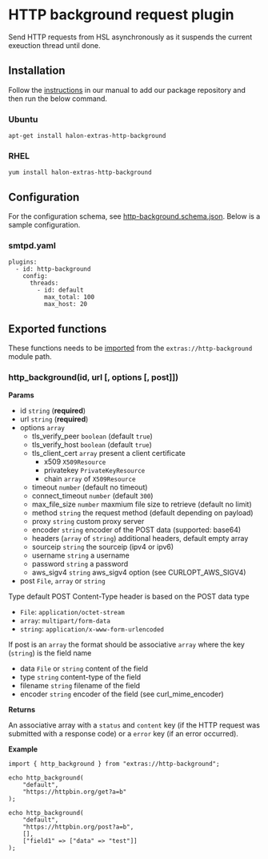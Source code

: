# HTTP background request plugin

Send HTTP requests from HSL asynchronously as it suspends the current exeuction thread until done.

## Installation

Follow the [instructions](https://docs.halon.io/manual/comp_install.html#installation) in our manual to add our package repository and then run the below command.

### Ubuntu

```
apt-get install halon-extras-http-background
```

### RHEL

```
yum install halon-extras-http-background
```

## Configuration

For the configuration schema, see [http-background.schema.json](http-background.schema.json). Below is a sample configuration.

### smtpd.yaml

```
plugins:
  - id: http-background
    config:
      threads:
        - id: default
          max_total: 100
          max_host: 20
```

## Exported functions

These functions needs to be [imported](https://docs.halon.io/hsl/structures.html#import) from the `extras://http-background` module path.

### http_background(id, url [, options [, post]])

**Params**

- id `string` (**required**)
- url `string` (**required**)
- options `array` 
    - tls_verify_peer `boolean` (default `true`)
    - tls_verify_host `boolean` (default `true`)
    - tls_client_cert `array` present a client certificate
        - x509 `X509Resource`
        - privatekey `PrivateKeyResource`
        - chain `array` of `X509Resource`
    - timeout `number` (default no timeout)
    - connect_timeout `number` (default `300`)
    - max_file_size `number` maxmium file size to retrieve (default no limit)
    - method `string` the request method (default depending on payload)
    - proxy `string` custom proxy server
    - encoder `string` encoder of the POST data (supported: base64)
    - headers (`array` of `string`) additional headers, default empty array
    - sourceip `string` the sourceip (ipv4 or ipv6)
    - username `string` a username
    - password `string` a password
    - aws_sigv4 `string` aws_sigv4 option (see CURLOPT_AWS_SIGV4)
- post `File`, `array` or `string`

Type default POST Content-Type header is based on the POST data type

  - `File`: `application/octet-stream`
  - `array`: `multipart/form-data`
  - `string`: `application/x-www-form-urlencoded`

If post is an `array` the format should be associative `array` where the key (`string`) is the field name

  - data `File` or `string` content of the field
  - type `string` content-type of the field
  - filename `string` filename of the field
  - encoder `string` encoder of the field (see curl_mime_encoder)

**Returns**

An associative array with a `status` and `content` key (if the HTTP request was submitted with a response code) or a `error` key (if an error occurred).

**Example**

```
import { http_background } from "extras://http-background";

echo http_background(
    "default",
    "https://httpbin.org/get?a=b"
);

echo http_background(
    "default",
    "https://httpbin.org/post?a=b",
    [],
    ["field1" => ["data" => "test"]]
);
```
